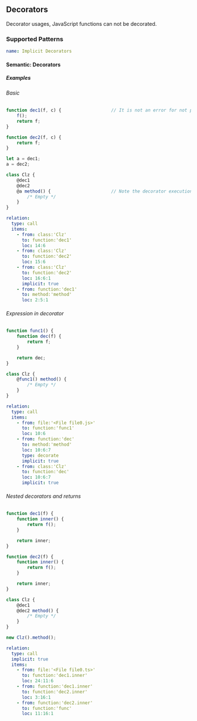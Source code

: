 ## Decorators

Decorator usages, JavaScript functions can not be decorated.

### Supported Patterns

```yaml
name: Implicit Decorators
```

<!--pycg:decorators/nested not-supported-->

#### Semantic: Decorators

##### Examples

###### Basic

<!--pycg:decorators/call-->
<!--pycg:decorators/param_call-->
<!--pycg:decorators/assigned-->

```js
function dec1(f, c) {                   // It is not an error for not providing two parameters
    f();
    return f;
}

function dec2(f, c) {
    return f;
}

let a = dec1;
a = dec2;

class Clz {
    @dec1
    @dec2
    @a method() {                       // Note the decorator execution order: a -> dec2 -> dec1 (-> method)
        /* Empty */
    }
}
```

```yaml
relation:
  type: call
  items:
    - from: class:'Clz'
      to: function:'dec1'
      loc: 14:6
    - from: class:'Clz'
      to: function:'dec2'
      loc: 15:6
    - from: class:'Clz'
      to: function:'dec2'
      loc: 16:6:1
      implicit: true
    - from: function:'dec1'
      to: method:'method'
      loc: 2:5:1
```

###### Expression in decorator

<!--pycg:decorators/return-->

```js
function func1() {
    function dec(f) {
        return f;
    }

    return dec;
}

class Clz {
    @func1() method() {
        /* Empty */
    }
}
```

```yaml
relation:
  type: call
  items:
    - from: file:'<File file0.js>'
      to: function:'func1'
      loc: 10:6
    - from: function:'dec'
      to: method:'method'
      loc: 10:6:7
      type: decorate
      implicit: true
    - from: class:'Clz'
      to: function:'dec'
      loc: 10:6:7
      implicit: true
```

###### Nested decorators and returns

<!--pycg:decorators/nested_decorators-->
<!--pycg:decorators/return_different_func-->

```js
function dec1(f) {
    function inner() {
        return f();
    }

    return inner;
}

function dec2(f) {
    function inner() {
        return f();
    }

    return inner;
}

class Clz {
    @dec1
    @dec2 method() {
        /* Empty */
    }
}

new Clz().method();
```

```yaml
relation:
  type: call
  implicit: true
  items:
    - from: file:'<File file0.ts>'
      to: function:'dec1.inner'
      loc: 24:11:6
    - from: function:'dec1.inner'
      to: function:'dec2.inner'
      loc: 3:16:1
    - from: function:'dec2.inner'
      to: function:'func'
      loc: 11:16:1
```

